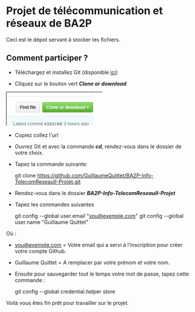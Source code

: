 # Projet de télécommunication et réseaux de BA2P

Ceci est le dépot servant à stocker les fichiers.

## Comment participer ?

- Téléchargez et installez Git (disponible [ici](https://git-scm.com/))

- Cliquez sur le bouton vert ***Clone or download***

![bouton-clone-or-download]

[bouton-clone-or-download]: https://github.com/GuillaumeQuittet/BA2P-Info-TelecomReseauII-Projet/blob/master/screenshots/bouton-clone-or-download.png

- Copiez collez l'url

- Ouvrez Git et avec la commande ***cd***, rendez-vous dans le dossier de votre choix.

- Tapez la commande suivante:

    git clone https://github.com/GuillaumeQuittet/BA2P-Info-TelecomReseauII-Projet.git

- Rendez-vous dans le dossier ***BA2P-Info-TelecomReseauII-Projet***

- Tapez les commandes suivantes


    git config --global user.email "you@exemple.com"
    git config --global user.name "Guillaume Quittet"


Où :

- you@exemple.com = Votre email qui a servi à l'inscription pour créer votre compte Github.
- Guillaume Quittet = A remplacer par votre prénom et votre nom.

- Ensuite pour sauvegarder tout le temps votre mot de passe, tapez cette commande :


    git config --global credential.helper store


Voilà vous êtes fin prêt pour travailler sur le projet.

